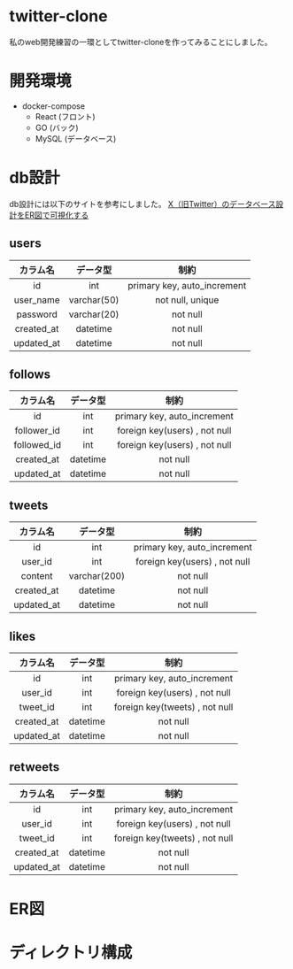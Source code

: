 # twitter-clone
私のweb開発練習の一環としてtwitter-cloneを作ってみることにしました。

# 開発環境
- docker-compose
  - React (フロント)
  - GO (バック) 
  - MySQL (データベース)

# db設計
db設計には以下のサイトを参考にしました。
[X（旧Twitter）のデータベース設計をER図で可視化する](https://qiita.com/at-sacai/items/6ec62eac0b823da9aa9f#3-%E3%83%86%E3%83%BC%E3%83%96%E3%83%AB%E3%81%AE%E8%A9%B3%E7%B4%B0%E8%A8%AD%E8%A8%88)

## users
| カラム名 | データ型 | 制約 |
| :---: | :---: | :---: |
| id | int | primary key, auto_increment |
| user_name | varchar(50) | not null, unique |
| password | varchar(20) | not null |
| created_at | datetime | not null |
| updated_at | datetime | not null |

## follows
| カラム名 | データ型 | 制約 |
| :---: | :---: | :---: |
| id | int | primary key, auto_increment |
| follower_id | int | foreign key(users) , not null |
| followed_id | int | foreign key(users) , not null |
| created_at | datetime | not null |
| updated_at | datetime | not null |

## tweets
| カラム名 | データ型 | 制約 |
| :---: | :---: | :---: |
| id | int | primary key, auto_increment |
| user_id | int | foreign key(users) , not null |
| content | varchar(200) | not null |
| created_at | datetime | not null |
| updated_at | datetime | not null |

## likes
| カラム名 | データ型 | 制約 |
| :---: | :---: | :---: |
| id | int | primary key, auto_increment |
| user_id | int | foreign key(users) , not null |
| tweet_id | int | foreign key(tweets) , not null |
| created_at | datetime | not null |
| updated_at | datetime | not null |

## retweets
| カラム名 | データ型 | 制約 |
| :---: | :---: | :---: |
| id | int | primary key, auto_increment |
| user_id | int | foreign key(users) , not null |
| tweet_id | int | foreign key(tweets) , not null |
| created_at | datetime | not null |
| updated_at | datetime | not null |

# ER図


# ディレクトリ構成


